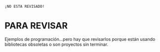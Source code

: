 
`¡NO ESTA REVISADO!`

# PARA REVISAR

Ejemplos de programación...pero hay que revisarlos porque están usando
bibliotecas obsoletas o son proyectos sin terminar.
